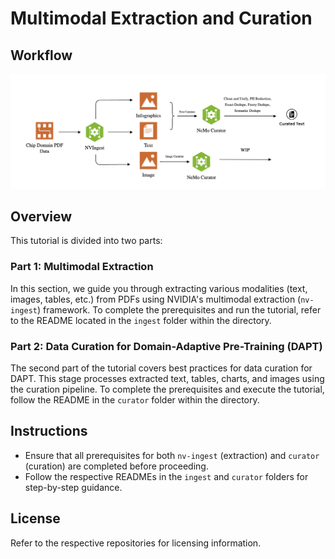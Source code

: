 # Multimodal Extraction and Curation

## Workflow
![Workflow Overview](image/workflow.png)

## Overview
This tutorial is divided into two parts:

### Part 1: Multimodal Extraction
In this section, we guide you through extracting various modalities (text, images, tables, etc.) from PDFs using NVIDIA's multimodal extraction (`nv-ingest`) framework. To complete the prerequisites and run the tutorial, refer to the README located in the `ingest` folder within the directory.

### Part 2: Data Curation for Domain-Adaptive Pre-Training (DAPT)
The second part of the tutorial covers best practices for data curation for DAPT. This stage processes extracted text, tables, charts, and images using the curation pipeline. To complete the prerequisites and execute the tutorial, follow the README in the `curator` folder within the directory.

## Instructions
- Ensure that all prerequisites for both `nv-ingest` (extraction) and `curator` (curation) are completed before proceeding.
- Follow the respective READMEs in the `ingest` and `curator` folders for step-by-step guidance.

## License
Refer to the respective repositories for licensing information.
